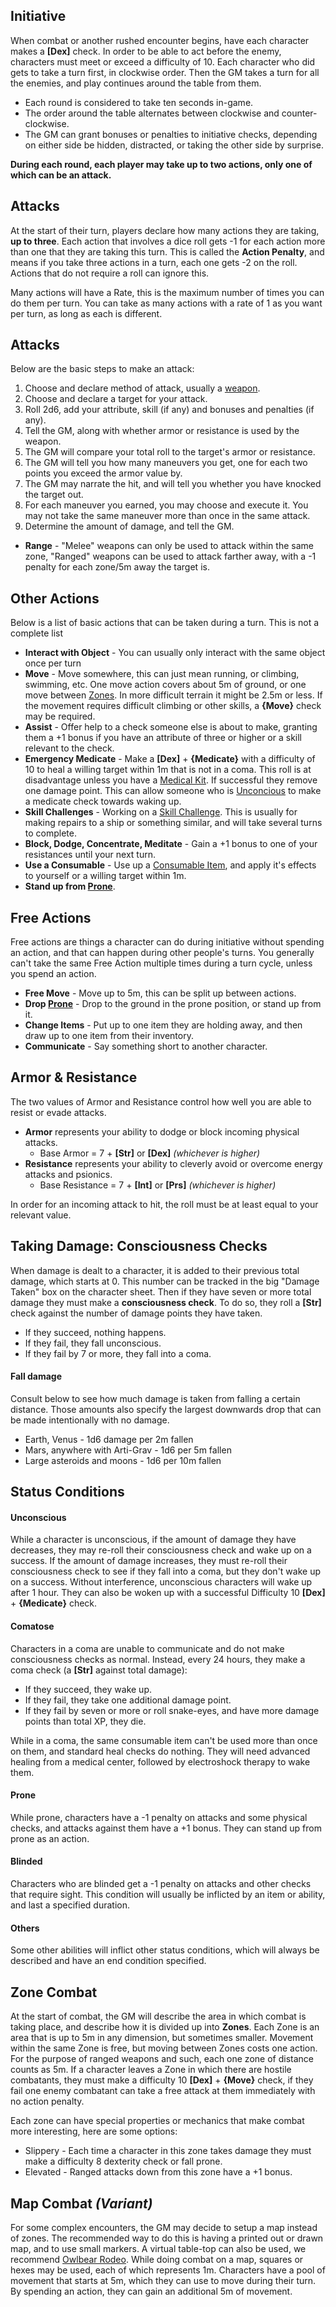 ## Initiative
When combat or another rushed encounter begins, have each character makes a **\[Dex\]** check. In order to be able to act before the enemy, characters must meet or exceed a difficulty of 10. Each character who did gets to take a turn first, in clockwise order. Then the GM takes a turn for all the enemies, and play continues around the table from them.

- Each round is considered to take ten seconds in-game.
- The order around the table alternates between clockwise and counter-clockwise.
- The GM can grant bonuses or penalties to initiative checks, depending on either side be hidden, distracted, or taking the other side by surprise.

**During each round, each player may take up to two actions, only one of which can be an attack.**
## Attacks
At the start of their turn, players declare how many actions they are taking, **up to three**.
Each action that involves a dice roll gets -1 for each action more than one that they are taking this turn. This is called the **Action Penalty**, and means if you take three actions in a turn, each one gets -2 on the roll. Actions that do not require a roll can ignore this.

Many actions will have a Rate, this is the maximum number of times you can do them per turn. You can take as many actions with a rate of 1 as you want per turn, as long as each is different.
## Attacks
Below are the basic steps to make an attack:
1. Choose and declare method of attack, usually a [weapon](/Items/Weapons.md).
2. Choose and declare a target for your attack.
3. Roll 2d6, add your attribute, skill (if any) and bonuses and penalties (if any).
4. Tell the GM, along with whether armor or resistance is used by the weapon.
5. The GM will compare your total roll to the target's armor or resistance.
6. The GM will tell you how many maneuvers you get, one for each two points you exceed the armor value by.
7. The GM may narrate the hit, and will tell you whether you have knocked the target out.
8. For each maneuver you earned, you may choose and execute it. You may not take the same maneuver more than once in the same attack.
9. Determine the amount of damage, and tell the GM.

- **Range** - "Melee" weapons can only be used to attack within the same zone, "Ranged" weapons can be used to attack farther away, with a -1 penalty for each zone/5m away the target is.
## Other Actions
Below is a list of basic actions that can be taken during a turn. This is not a complete list
- **Interact with Object** - You can usually only interact with the same object once per turn
- **Move** - Move somewhere, this can just mean running, or climbing, swimming, etc. One move action covers about 5m of ground, or one move between [Zones](./Combat.md#Zones). In more difficult terrain it might be 2.5m or less. If the movement requires difficult climbing or other skills, a **{Move}** check may be required.
- **Assist** - Offer help to a check someone else is about to make, granting them a +1 bonus if you have an attribute of three or higher or a skill relevant to the check.
- **Emergency Medicate** - Make a **\[Dex\]** + **{Medicate}** with a difficulty of 10 to heal a willing target within 1m that is not in a coma. This roll is at disadvantage unless you have a [Medical Kit](/Items/Basic%20Items.md). If successful they remove one damage point. This can allow someone who is [Unconcious](./Combat.md#Unconcious) to make a medicate check towards waking up.
- **Skill Challenges** - Working on a [Skill Challenge](/Rules/Checks.md#Multi-Turn%20Checks.md). This is usually for making repairs to a ship or something similar, and will take several turns to complete.
- **Block, Dodge, Concentrate, Meditate** - Gain a +1 bonus to one of your resistances until your next turn.
- **Use a Consumable** - Use up a [Consumable Item](/Items/Consumables), and apply it's effects to yourself or a willing target within 1m.
- **Stand up from [Prone](./Combat.md#Prone)**.
## Free Actions
Free actions are things a character can do during initiative without spending an action, and that can happen during other people's turns. You generally can't take the same Free Action multiple times during a turn cycle, unless you spend an action.
- **Free Move** - Move up to 5m, this can be split up between actions.
- **Drop [Prone](./Combat.md#Prone)** - Drop to the ground in the prone position, or stand up from it.
- **Change Items** - Put up to one item they are holding away, and then draw up to one item from their inventory.
- **Communicate** - Say something short to another character.
## Armor & Resistance
The two values of Armor and Resistance control how well you are able to resist or evade attacks.
- **Armor** represents your ability to dodge or block incoming physical attacks.
	- Base Armor = 7 + **\[Str\]** or **\[Dex\]**  *(whichever is higher)*
- **Resistance** represents your ability to cleverly avoid or overcome energy attacks and psionics.
	- Base Resistance = 7 + **\[Int\]** or **\[Prs\]**  *(whichever is higher)*

In order for an incoming attack to hit, the roll must be at least equal to your relevant value.
## Taking Damage: Consciousness Checks
When damage is dealt to a character, it is added to their previous total damage, which starts at 0. This number can be tracked in the big "Damage Taken" box on the character sheet. Then if they have seven or more total damage they must make a **consciousness check**. To do so, they roll a **\[Str\]** check against the number of damage points they have taken.
- If they succeed, nothing happens.
- If they fail, they fall unconscious.
- If they fail by 7 or more, they fall into a coma.
#### Fall damage
Consult below to see how much damage is taken from falling a certain distance. Those amounts also specify the largest downwards drop that can be made intentionally with no damage.
- Earth, Venus - 1d6 damage per 2m fallen
- Mars, anywhere with Arti-Grav - 1d6 per 5m fallen
- Large asteroids and moons - 1d6 per 10m fallen
## Status Conditions
#### Unconscious
 While a character is unconscious, if the amount of damage they have decreases, they may re-roll their consciousness check and wake up on a success. If the amount of damage increases, they must re-roll their consciousness check to see if they fall into a coma, but they don't wake up on a success. Without interference, unconscious characters will wake up after 1 hour. They can also be woken up with a successful Difficulty 10 **\[Dex\]** + **{Medicate}** check.
#### Comatose
Characters in a coma are unable to communicate and do not make consciousness checks as normal. Instead, every 24 hours, they make a coma check (a **\[Str\]** against total damage):
- If they succeed, they wake up.
- If they fail, they take one additional damage point.
- If they fail by seven or more or roll snake-eyes, and have more damage points than total XP, they die.

While in a coma, the same consumable item can't be used more than once on them, and standard heal checks do nothing. They will need advanced healing from a medical center, followed by electroshock therapy to wake them.
#### Prone
While prone, characters have a -1 penalty on attacks and some physical checks, and attacks against them have a +1 bonus. They can stand up from prone as an action.
#### Blinded
Characters who are blinded get a -1 penalty on attacks and other checks that require sight. This condition will usually be inflicted by an item or ability, and last a specified duration.
#### Others
Some other abilities will inflict other status conditions, which will always be described and have an end condition specified.
## Zone Combat
At the start of combat, the GM will describe the area in which combat is taking place, and describe how it is divided up into **Zones**. Each Zone is an area that is up to 5m in any dimension, but sometimes smaller. Movement within the same Zone is free, but moving between Zones costs one action. For the purpose of ranged weapons and such, each one zone of distance counts as 5m. If a character leaves a Zone in which there are hostile combatants, they must make a difficulty 10 **\[Dex\]** + **{Move}** check, if they fail one enemy combatant can take a free attack at them immediately with no action penalty.

Each zone can have special properties or mechanics that make combat more interesting, here are some options:
- Slippery - Each time a character in this zone takes damage they must make a difficulty 8 dexterity check or fall prone.
- Elevated - Ranged attacks down from this zone have a +1 bonus.
## Map Combat *(Variant)*
For some complex encounters, the GM may decide to setup a map instead of zones. The recommended way to do this is having a printed out or drawn map, and to use small markers. A virtual table-top can also be used, we recommend [Owlbear Rodeo](https://www.owlbear.rodeo/). While doing combat on a map, squares or hexes may be used, each of which represents 1m. Characters have a pool of movement that starts at 5m, which they can use to move during their turn. By spending an action, they can gain an additional 5m of movement.